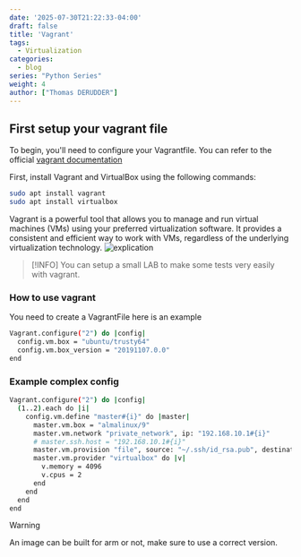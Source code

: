 ```yaml
---
date: '2025-07-30T21:22:33-04:00'
draft: false
title: 'Vagrant'
tags:
  - Virtualization
categories:
  - blog
series: "Python Series"
weight: 4
author: ["Thomas DERUDDER"]
---
```


## First setup your vagrant file

To begin, you'll need to configure your Vagrantfile. You can refer to the official [vagrant documentation](https://developer.hashicorp.com/vagrant/docs/boxes)

First, install Vagrant and VirtualBox using the following commands:

```sh
sudo apt install vagrant
sudo apt install virtualbox
```

Vagrant is a powerful tool that allows you to manage and run virtual machines (VMs) using your preferred virtualization software. It provides a consistent and efficient way to work with VMs, regardless of the underlying virtualization technology.
![explication](/images/posts/vagrant/explication.png)

> [!INFO]
> You can setup a small LAB to make some tests very easily with vagrant.

### How to use vagrant

You need to create a VagrantFile here is an example

```sh title="VagrantFile"
Vagrant.configure("2") do |config|
  config.vm.box = "ubuntu/trusty64"
  config.vm.box_version = "20191107.0.0"
end
```

### Example complex config

```sh
Vagrant.configure("2") do |config|
  (1..2).each do |i|
    config.vm.define "master#{i}" do |master|
      master.vm.box = "almalinux/9"
      master.vm.network "private_network", ip: "192.168.10.1#{i}"
      # master.ssh.host = "192.168.10.1#{i}"
      master.vm.provision "file", source: "~/.ssh/id_rsa.pub", destination: "~/.ssh/authorized_keys"
      master.vm.provider "virtualbox" do |v|
        v.memory = 4096
        v.cpus = 2
      end
    end
  end
end
```

> [!WARNING]
> An image can be built for arm or not, make sure to use a correct version.
